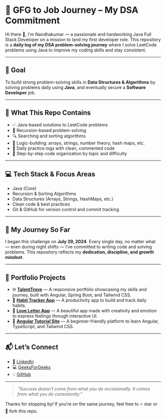 # 🚀 GFG to Job Journey – My DSA Commitment

Hi there 👋, I'm Nandhakumar — a passionate and hardworking Java Full Stack Developer on a mission to land my first developer role. This repository is a **daily log of my DSA problem-solving journey** where I solve LeetCode problems using Java to improve my coding skills and stay consistent.

---

## 🎯 Goal

To build strong problem-solving skills in **Data Structures & Algorithms** by solving problems daily using **Java**, and eventually secure a **Software Developer** job.

---

## 📘 What This Repo Contains

- ✅ Java-based solutions to LeetCode problems
- 🔁 Recursion-based problem-solving
- 🔍 Searching and sorting algorithms
- 🔢 Logic-building: arrays, strings, number theory, hash maps, etc.
- 📅 Daily practice logs with clean, commented code
- 🧠 Step-by-step code organization by topic and difficulty

---

## 💻 Tech Stack & Focus Areas

- Java (Core)
- Recursion & Sorting Algorithms
- Data Structures (Arrays, Strings, HashMaps, etc.)
- Clean code & best practices
- Git & GitHub for version control and commit tracking

---

## 📅 My Journey So Far

I began this challenge on **July 29, 2024**. Every single day, no matter what — even during night shifts — I’ve committed to writing code and solving problems. This repository reflects my **dedication, discipline, and growth mindset**.

---

## 💼 Portfolio Projects

- 🌐 [**TalentTrove**](https://nandhakumar-k.web.app/) — A responsive portfolio showcasing my skills and journey, built with Angular, Spring Boot, and Tailwind CSS.
- 📱 [**Habit Tracker App**](https://github.com/KNandhakumar/Habit-Tracker-Application-Frontend) — A productivity app to build and track daily habits.
- 💌 [**Love Letter App**](https://github.com/KNandhakumar/Love-Letter-Application-Frontend) — A beautiful app made with creativity and emotion to express feelings through interactive UI.
- 📘 [**Angular Tutorial Site**](https://nandhu-angular.web.app/) — A beginner-friendly platform to learn Angular, TypeScript, and Tailwind CSS.

---

## 📬 Let’s Connect

- 🔗 [LinkedIn](www.linkedin.com/in/nknandhakumar)
- 💻 [GeeksForGeeks](https://www.geeksforgeeks.org/user/nandha_kumar/)
- 💡 [GitHub]([https://github.com/your-username](https://github.com/KNandhakumar))

---

> _“Success doesn’t come from what you do occasionally. It comes from what you do consistently.”_

Thanks for stopping by! If you’re on the same journey, feel free to ⭐ star or 🍴 fork this repo.

